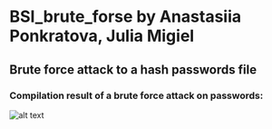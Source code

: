 # BSI_brute_forse by Anastasiia Ponkratova, Julia Migiel
## Brute force attack to a hash passwords file

### Compilation result of a brute force attack on passwords:

![alt text](https://github.com/s20488/BSI_brute_forse/blob/main/screenshot/decrypting_passwords.png?raw=true)
